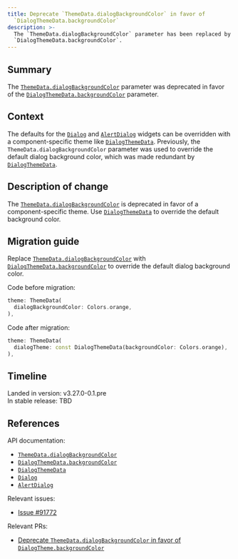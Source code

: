 ```yaml
---
title: Deprecate `ThemeData.dialogBackgroundColor` in favor of
  `DialogThemeData.backgroundColor`
description: >-
  The `ThemeData.dialogBackgroundColor` parameter has been replaced by
  `DialogThemeData.backgroundColor`.
---
```


## Summary

The [`ThemeData.dialogBackgroundColor`][] parameter was deprecated in favor of
the [`DialogThemeData.backgroundColor`][] parameter.

## Context

The defaults for the [`Dialog`][] and [`AlertDialog`][] widgets can be
overridden with a component-specific theme like [`DialogThemeData`][].
Previously, the `ThemeData.dialogBackgroundColor` parameter was used to
override the default dialog background color, which was made redundant by
[`DialogThemeData`][].

## Description of change

The [`ThemeData.dialogBackgroundColor`][] is deprecated in favor of
a component-specific theme. Use [`DialogThemeData`][] to override the default
background color.

## Migration guide

Replace [`ThemeData.dialogBackgroundColor`][] with
[`DialogThemeData.backgroundColor`][] to override the default dialog background
color.

Code before migration:

```dart
theme: ThemeData(
  dialogBackgroundColor: Colors.orange,
),
```

Code after migration:

```dart
theme: ThemeData(
  dialogTheme: const DialogThemeData(backgroundColor: Colors.orange),
),
```

## Timeline

Landed in version: v3.27.0-0.1.pre<br>
In stable release: TBD

## References

API documentation:

- [`ThemeData.dialogBackgroundColor`][]
- [`DialogThemeData.backgroundColor`][]
- [`DialogThemeData`][]
- [`Dialog`][]
- [`AlertDialog`][]

Relevant issues:

- [Issue #91772][]

Relevant PRs:

- [Deprecate `ThemeData.dialogBackgroundColor` in favor of `DialogTheme.backgroundColor`][]

[`ThemeData.dialogBackgroundColor`]: {{site.api}}/flutter/material/ThemeData/dialogBackgroundColor.html
[`DialogThemeData.backgroundColor`]: {{site.api}}/flutter/material/DialogThemeData/backgroundColor.html
[`DialogThemeData`]: {{site.api}}/flutter/material/DialogThemeData-class.html
[`Dialog`]: {{site.api}}/flutter/material/Dialog-class.html
[`AlertDialog`]: {{site.api}}/flutter/material/AlertDialog-class.html
[Issue #91772]: {{site.repo.flutter}}/issues/91772
[Deprecate `ThemeData.dialogBackgroundColor` in favor of `DialogTheme.backgroundColor`]: {{site.repo.flutter}}/pull/155072
